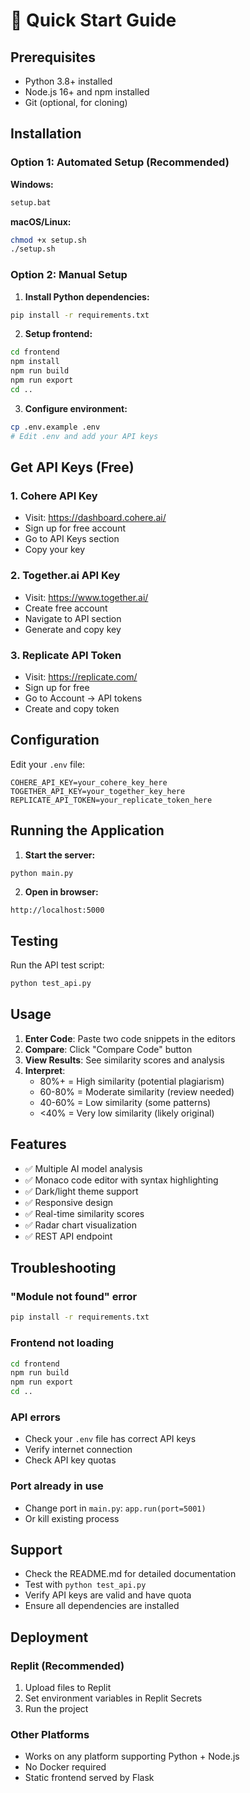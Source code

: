 # 🚀 Quick Start Guide

## Prerequisites

- Python 3.8+ installed
- Node.js 16+ and npm installed
- Git (optional, for cloning)

## Installation

### Option 1: Automated Setup (Recommended)

**Windows:**
```bash
setup.bat
```

**macOS/Linux:**
```bash
chmod +x setup.sh
./setup.sh
```

### Option 2: Manual Setup

1. **Install Python dependencies:**
```bash
pip install -r requirements.txt
```

2. **Setup frontend:**
```bash
cd frontend
npm install
npm run build
npm run export
cd ..
```

3. **Configure environment:**
```bash
cp .env.example .env
# Edit .env and add your API keys
```

## Get API Keys (Free)

### 1. Cohere API Key
- Visit: https://dashboard.cohere.ai/
- Sign up for free account
- Go to API Keys section
- Copy your key

### 2. Together.ai API Key
- Visit: https://www.together.ai/
- Create free account
- Navigate to API section
- Generate and copy key

### 3. Replicate API Token
- Visit: https://replicate.com/
- Sign up for free
- Go to Account → API tokens
- Create and copy token

## Configuration

Edit your `.env` file:
```env
COHERE_API_KEY=your_cohere_key_here
TOGETHER_API_KEY=your_together_key_here
REPLICATE_API_TOKEN=your_replicate_token_here
```

## Running the Application

1. **Start the server:**
```bash
python main.py
```

2. **Open in browser:**
```
http://localhost:5000
```

## Testing

Run the API test script:
```bash
python test_api.py
```

## Usage

1. **Enter Code**: Paste two code snippets in the editors
2. **Compare**: Click "Compare Code" button
3. **View Results**: See similarity scores and analysis
4. **Interpret**: 
   - 80%+ = High similarity (potential plagiarism)
   - 60-80% = Moderate similarity (review needed)
   - 40-60% = Low similarity (some patterns)
   - <40% = Very low similarity (likely original)

## Features

- ✅ Multiple AI model analysis
- ✅ Monaco code editor with syntax highlighting
- ✅ Dark/light theme support
- ✅ Responsive design
- ✅ Real-time similarity scores
- ✅ Radar chart visualization
- ✅ REST API endpoint

## Troubleshooting

### "Module not found" error
```bash
pip install -r requirements.txt
```

### Frontend not loading
```bash
cd frontend
npm run build
npm run export
cd ..
```

### API errors
- Check your `.env` file has correct API keys
- Verify internet connection
- Check API key quotas

### Port already in use
- Change port in `main.py`: `app.run(port=5001)`
- Or kill existing process

## Support

- Check the README.md for detailed documentation
- Test with `python test_api.py`
- Verify API keys are valid and have quota
- Ensure all dependencies are installed

## Deployment

### Replit (Recommended)
1. Upload files to Replit
2. Set environment variables in Replit Secrets
3. Run the project

### Other Platforms
- Works on any platform supporting Python + Node.js
- No Docker required
- Static frontend served by Flask
